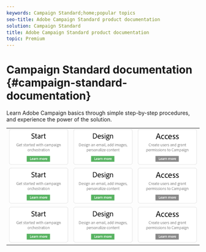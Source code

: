 ```yaml
---
keywords: Campaign Standard;home;popular topics
seo-title: Adobe Campaign Standard product documentation
solution: Campaign Standard
title: Adobe Campaign Standard product documentation
topic: Premium
---
```


# Campaign Standard documentation {#campaign-standard-documentation}

Learn Adobe Campaign basics through simple step-by-step procedures, and experience the power of the solution.

<table>
<thead>
</thead>
<tbody>
<tr>
<td><img src="assets/start.png"></td>
<td><img src="assets/design.png"></td>
<td><img src="assets/access.png"></td>
</tr>
<tr>
<td><img src="assets/start.png"></td>
<td><img src="assets/design.png"></td>
<td><img src="assets/access.png"></td>
</tr>
<tr>
<td><img src="assets/start.png"></td>
<td><img src="assets/design.png"></td>
<td><img src="assets/access.png"></td>
</tr>
</tbody>
</table>
